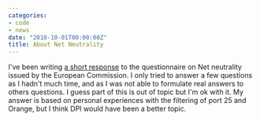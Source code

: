 ```yaml
---
categories:
- code
- news
date: "2010-10-01T00:00:00Z"
title: About Net Neutrality
---
```


I've been writing [a short response](/net_neutrality.pdf) to
the questionnaire on Net neutrality issued by the European
Commission. I only tried to answer a few questions as I hadn't much
time, and as I was not able to formulate real answers to others
questions. I guess part of this is out of topic but I'm ok with it. My
answer is based on personal experiences with the filtering of port 25
and Orange, but I think DPI would have been a better topic.
